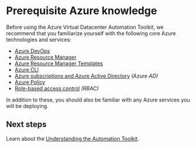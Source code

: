 # Prerequisite Azure knowledge

Before using the Azure Virtual Datacenter Automation Toolkit, we recommend that you familiarize yourself with the following core Azure technologies and services:

- [Azure DevOps][]
- [Azure Resource Manager][]
- [Azure Resource Manager Templates][]
- [Azure CLI][]
- [Azure subscriptions and Azure Active Directory](https://docs.microsoft.com/azure/active-directory/active-directory-how-subscriptions-associated-directory) _(Azure AD)_
- [Azure Policy][]
- [Role-based access control][] _(RBAC)_

In addition to these, you should also be familiar with any Azure services you will be deploying.

## Next steps

Learn about the [Understanding the Automation Toolkit](toolkit.md).

<!-- Links -->
[Azure DevOps]: https://azure.microsoft.com/services/devops/
[Azure Resource Manager]: https://docs.microsoft.com/azure/azure-resource-manager/resource-group-overview
[Azure Resource Manager Templates]: https://docs.microsoft.com/azure/azure-resource-manager/resource-group-authoring-templates
[Azure CLI]: https://docs.microsoft.com/cli/azure/overview?view=azure-cli-latest
[Azure Policy]: https://docs.microsoft.com/azure/azure-resource-manager/resource-manager-policy
[Role-based access control]: https://docs.microsoft.com/azure/active-directory/role-based-access-control-configure